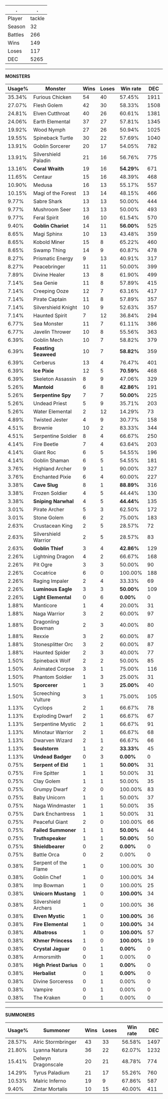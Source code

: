 .|.
|-|-
Player|tackle
Season|32
Battles|266
Wins|149
Loses|117
DEC|5265

---
**MONSTERS**

Usage%|Monster|Wins|Loses|Win rate|DEC|
-|-|-|-|-|-|
35.34%|Furious Chicken|54|40|57.45%|1911|
27.07%|Flesh Golem|42|30|58.33%|1508|
24.81%|Elven Cutthroat|40|26|60.61%|1381|
24.06%|Earth Elemental|37|27|57.81%|1345|
19.92%|Wood Nymph|27|26|50.94%|1025|
19.55%|Spineback Turtle|30|22|57.69%|1040|
13.91%|Goblin Sorcerer|20|17|54.05%|782|
13.91%|Silvershield Paladin|21|16|56.76%|775|
13.16%|**Coral Wraith**|19|16|**54.29%**|671|
11.65%|Centaur|15|16|48.39%|468|
10.90%|Medusa|16|13|55.17%|557|
10.15%|Magi of the Forest|13|14|48.15%|466|
9.77%|Sabre Shark|13|13|50.00%|444|
9.77%|Mushroom Seer|13|13|50.00%|493|
9.77%|Feral Spirit|16|10|61.54%|570|
9.40%|**Goblin Chariot**|14|11|**56.00%**|525|
8.65%|Magi Sphinx|10|13|43.48%|359|
8.65%|Kobold Miner|15|8|65.22%|460|
8.65%|Swamp Thing|14|9|60.87%|478|
8.27%|Prismatic Energy|9|13|40.91%|317|
8.27%|Peacebringer|11|11|50.00%|399|
7.89%|Divine Healer|13|8|61.90%|499|
7.14%|Sea Genie|11|8|57.89%|415|
7.14%|Creeping Ooze|12|7|63.16%|417|
7.14%|Pirate Captain|11|8|57.89%|357|
7.14%|Silvershield Knight|10|9|52.63%|357|
7.14%|Haunted Spirit|7|12|36.84%|294|
6.77%|Sea Monster|11|7|61.11%|386|
6.77%|Javelin Thrower|10|8|55.56%|363|
6.39%|Goblin Mech|10|7|58.82%|379|
6.39%|**Feasting Seaweed**|10|7|**58.82%**|359|
6.39%|Cerberus|13|4|76.47%|401|
6.39%|**Ice Pixie**|12|5|**70.59%**|468|
6.39%|Skeleton Assassin|8|9|47.06%|329|
5.26%|**Mantoid**|6|8|**42.86%**|191|
5.26%|**Serpentine Spy**|7|7|**50.00%**|225|
5.26%|Undead Priest|5|9|35.71%|203|
5.26%|Water Elemental|2|12|14.29%|73|
4.89%|Twisted Jester|4|9|30.77%|158|
4.51%|Brownie|10|2|83.33%|344|
4.51%|Serpentine Soldier|8|4|66.67%|250|
4.14%|Fire Beetle|7|4|63.64%|203|
4.14%|Giant Roc|6|5|54.55%|196|
4.14%|Goblin Shaman|6|5|54.55%|181|
3.76%|Highland Archer|9|1|90.00%|327|
3.76%|Enchanted Pixie|6|4|60.00%|227|
3.38%|**Cave Slug**|8|1|**88.89%**|316|
3.38%|Frozen Soldier|4|5|44.44%|130|
3.38%|**Sniping Narwhal**|4|5|**44.44%**|135|
3.01%|Pirate Archer|5|3|62.50%|172|
3.01%|Stone Golem|6|2|75.00%|183|
2.63%|Crustacean King|2|5|28.57%|72|
2.63%|Silvershield Warrior|2|5|28.57%|83|
2.63%|**Goblin Thief**|3|4|**42.86%**|129|
2.26%|Lightning Dragon|4|2|66.67%|168|
2.26%|Pit Ogre|3|3|50.00%|90|
2.26%|Cocatrice|6|0|100.00%|188|
2.26%|Raging Impaler|2|4|33.33%|69|
2.26%|**Luminous Eagle**|3|3|**50.00%**|109|
2.26%|**Light Elemental**|0|6|**0.00%**|0|
1.88%|Manticore|1|4|20.00%|31|
1.88%|Naga Warrior|3|2|60.00%|97|
1.88%|Dragonling Bowman|2|3|40.00%|80|
1.88%|Rexxie|3|2|60.00%|87|
1.88%|Stonesplitter Orc|3|2|60.00%|87|
1.88%|Haunted Spider|2|3|40.00%|77|
1.50%|Spineback Wolf|2|2|50.00%|85|
1.50%|Animated Corpse|3|1|75.00%|116|
1.50%|Phantom Soldier|1|3|25.00%|31|
1.50%|**Sporcerer**|1|3|**25.00%**|40|
1.50%|Screeching Vulture|3|1|75.00%|105|
1.13%|Cyclops|2|1|66.67%|78|
1.13%|Exploding Dwarf|2|1|66.67%|67|
1.13%|Serpentine Mystic|2|1|66.67%|91|
1.13%|Minotaur Warrior|2|1|66.67%|68|
1.13%|Dwarven Wizard|2|1|66.67%|66|
1.13%|**Soulstorm**|1|2|**33.33%**|45|
1.13%|**Undead Badger**|0|3|**0.00%**|0|
0.75%|**Serpent of Eld**|1|1|**50.00%**|31|
0.75%|Fire Spitter|1|1|50.00%|31|
0.75%|Clay Golem|1|1|50.00%|35|
0.75%|Grumpy Dwarf|2|0|100.00%|83|
0.75%|Baby Unicorn|1|1|50.00%|37|
0.75%|Naga Windmaster|1|1|50.00%|35|
0.75%|Dark Enchantress|1|1|50.00%|31|
0.75%|Peaceful Giant|2|0|100.00%|66|
0.75%|**Failed Summoner**|1|1|**50.00%**|44|
0.75%|**Truthspeaker**|1|1|**50.00%**|50|
0.75%|**Shieldbearer**|0|2|**0.00%**|0|
0.75%|Battle Orca|0|2|0.00%|0|
0.38%|Serpent of the Flame|1|0|100.00%|30|
0.38%|Goblin Chef|1|0|100.00%|34|
0.38%|Imp Bowman|1|0|100.00%|25|
0.38%|**Unicorn Mustang**|1|0|**100.00%**|34|
0.38%|Silvershield Archers|1|0|100.00%|36|
0.38%|**Elven Mystic**|1|0|**100.00%**|36|
0.38%|**Fire Elemental**|1|0|**100.00%**|34|
0.38%|**Albatross**|1|0|**100.00%**|57|
0.38%|**Khmer Princess**|1|0|**100.00%**|19|
0.38%|**Crystal Jaguar**|0|1|**0.00%**|0|
0.38%|Armorsmith|0|1|0.00%|0|
0.38%|**High Priest Darius**|0|1|**0.00%**|0|
0.38%|**Herbalist**|0|1|**0.00%**|0|
0.38%|Divine Sorceress|0|1|0.00%|0|
0.38%|Vampire|0|1|0.00%|0|
0.38%|The Kraken|0|1|0.00%|0|

---
**SUMMONERS**

Usage%|Summoner|Wins|Loses|Win rate|DEC|
-|-|-|-|-|-|
28.57%|Alric Stormbringer|43|33|56.58%|1497|
21.80%|Lyanna Natura|36|22|62.07%|1232|
15.41%|Delwyn Dragonscale|20|21|48.78%|774|
14.29%|Tyrus Paladium|21|17|55.26%|760|
10.53%|Malric Inferno|19|9|67.86%|587|
9.40%|Zintar Mortalis|10|15|40.00%|411|
